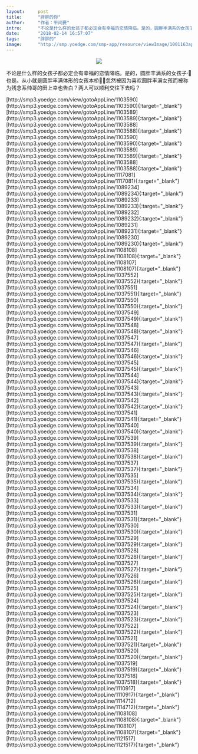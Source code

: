 ```yaml
---
layout:     post
title:      "胖胖的你"
author:     "作者：平间要"
intro:      "不论是什么样的女孩子都必定会有幸福的恋情降临。是的，圆胖丰满系的女孩子·也是。从小就是圆胖丰满体形的女孩本桥，忽然被因为喜欢圆胖丰满女孩而被称为残念系帅哥的田上幸也告白？两人可以顺利交往下去吗？"
date:       "2018-02-14 16:57:07"
tags:       "胖胖的"
image:      "http://smp.yoedge.com/smp-app/resource/viewImage/1001163appline.png"
---
```

<div style="text-align: center">
<p><img src="http://smp.yoedge.com/smp-app/resource/viewImage/1001163appline.png"/></p>
</div>
<p class="post-meta">
<span>不论是什么样的女孩子都必定会有幸福的恋情降临。是的，圆胖丰满系的女孩子·也是。从小就是圆胖丰满体形的女孩本桥，忽然被因为喜欢圆胖丰满女孩而被称为残念系帅哥的田上幸也告白？两人可以顺利交往下去吗？</span>
</p>
[http://smp3.yoedge.com/view/gotoAppLine/1103590](http://smp3.yoedge.com/view/gotoAppLine/1103590){:target="_blank"}
[http://smp3.yoedge.com/view/gotoAppLine/1103589](http://smp3.yoedge.com/view/gotoAppLine/1103589){:target="_blank"}
[http://smp3.yoedge.com/view/gotoAppLine/1103588](http://smp3.yoedge.com/view/gotoAppLine/1103588){:target="_blank"}
[http://smp3.yoedge.com/view/gotoAppLine/1103590](http://smp3.yoedge.com/view/gotoAppLine/1103590){:target="_blank"}
[http://smp3.yoedge.com/view/gotoAppLine/1103589](http://smp3.yoedge.com/view/gotoAppLine/1103589){:target="_blank"}
[http://smp3.yoedge.com/view/gotoAppLine/1103588](http://smp3.yoedge.com/view/gotoAppLine/1103588){:target="_blank"}
[http://smp3.yoedge.com/view/gotoAppLine/1117081](http://smp3.yoedge.com/view/gotoAppLine/1117081){:target="_blank"}
[http://smp3.yoedge.com/view/gotoAppLine/1089234](http://smp3.yoedge.com/view/gotoAppLine/1089234){:target="_blank"}
[http://smp3.yoedge.com/view/gotoAppLine/1089233](http://smp3.yoedge.com/view/gotoAppLine/1089233){:target="_blank"}
[http://smp3.yoedge.com/view/gotoAppLine/1089232](http://smp3.yoedge.com/view/gotoAppLine/1089232){:target="_blank"}
[http://smp3.yoedge.com/view/gotoAppLine/1089231](http://smp3.yoedge.com/view/gotoAppLine/1089231){:target="_blank"}
[http://smp3.yoedge.com/view/gotoAppLine/1089230](http://smp3.yoedge.com/view/gotoAppLine/1089230){:target="_blank"}
[http://smp3.yoedge.com/view/gotoAppLine/1108108](http://smp3.yoedge.com/view/gotoAppLine/1108108){:target="_blank"}
[http://smp3.yoedge.com/view/gotoAppLine/1108107](http://smp3.yoedge.com/view/gotoAppLine/1108107){:target="_blank"}
[http://smp3.yoedge.com/view/gotoAppLine/1037552](http://smp3.yoedge.com/view/gotoAppLine/1037552){:target="_blank"}
[http://smp3.yoedge.com/view/gotoAppLine/1037551](http://smp3.yoedge.com/view/gotoAppLine/1037551){:target="_blank"}
[http://smp3.yoedge.com/view/gotoAppLine/1037550](http://smp3.yoedge.com/view/gotoAppLine/1037550){:target="_blank"}
[http://smp3.yoedge.com/view/gotoAppLine/1037549](http://smp3.yoedge.com/view/gotoAppLine/1037549){:target="_blank"}
[http://smp3.yoedge.com/view/gotoAppLine/1037548](http://smp3.yoedge.com/view/gotoAppLine/1037548){:target="_blank"}
[http://smp3.yoedge.com/view/gotoAppLine/1037547](http://smp3.yoedge.com/view/gotoAppLine/1037547){:target="_blank"}
[http://smp3.yoedge.com/view/gotoAppLine/1037546](http://smp3.yoedge.com/view/gotoAppLine/1037546){:target="_blank"}
[http://smp3.yoedge.com/view/gotoAppLine/1037545](http://smp3.yoedge.com/view/gotoAppLine/1037545){:target="_blank"}
[http://smp3.yoedge.com/view/gotoAppLine/1037544](http://smp3.yoedge.com/view/gotoAppLine/1037544){:target="_blank"}
[http://smp3.yoedge.com/view/gotoAppLine/1037543](http://smp3.yoedge.com/view/gotoAppLine/1037543){:target="_blank"}
[http://smp3.yoedge.com/view/gotoAppLine/1037542](http://smp3.yoedge.com/view/gotoAppLine/1037542){:target="_blank"}
[http://smp3.yoedge.com/view/gotoAppLine/1037541](http://smp3.yoedge.com/view/gotoAppLine/1037541){:target="_blank"}
[http://smp3.yoedge.com/view/gotoAppLine/1037540](http://smp3.yoedge.com/view/gotoAppLine/1037540){:target="_blank"}
[http://smp3.yoedge.com/view/gotoAppLine/1037539](http://smp3.yoedge.com/view/gotoAppLine/1037539){:target="_blank"}
[http://smp3.yoedge.com/view/gotoAppLine/1037538](http://smp3.yoedge.com/view/gotoAppLine/1037538){:target="_blank"}
[http://smp3.yoedge.com/view/gotoAppLine/1037537](http://smp3.yoedge.com/view/gotoAppLine/1037537){:target="_blank"}
[http://smp3.yoedge.com/view/gotoAppLine/1037535](http://smp3.yoedge.com/view/gotoAppLine/1037535){:target="_blank"}
[http://smp3.yoedge.com/view/gotoAppLine/1037534](http://smp3.yoedge.com/view/gotoAppLine/1037534){:target="_blank"}
[http://smp3.yoedge.com/view/gotoAppLine/1037533](http://smp3.yoedge.com/view/gotoAppLine/1037533){:target="_blank"}
[http://smp3.yoedge.com/view/gotoAppLine/1037531](http://smp3.yoedge.com/view/gotoAppLine/1037531){:target="_blank"}
[http://smp3.yoedge.com/view/gotoAppLine/1037530](http://smp3.yoedge.com/view/gotoAppLine/1037530){:target="_blank"}
[http://smp3.yoedge.com/view/gotoAppLine/1037529](http://smp3.yoedge.com/view/gotoAppLine/1037529){:target="_blank"}
[http://smp3.yoedge.com/view/gotoAppLine/1037528](http://smp3.yoedge.com/view/gotoAppLine/1037528){:target="_blank"}
[http://smp3.yoedge.com/view/gotoAppLine/1037527](http://smp3.yoedge.com/view/gotoAppLine/1037527){:target="_blank"}
[http://smp3.yoedge.com/view/gotoAppLine/1037526](http://smp3.yoedge.com/view/gotoAppLine/1037526){:target="_blank"}
[http://smp3.yoedge.com/view/gotoAppLine/1037525](http://smp3.yoedge.com/view/gotoAppLine/1037525){:target="_blank"}
[http://smp3.yoedge.com/view/gotoAppLine/1037524](http://smp3.yoedge.com/view/gotoAppLine/1037524){:target="_blank"}
[http://smp3.yoedge.com/view/gotoAppLine/1037523](http://smp3.yoedge.com/view/gotoAppLine/1037523){:target="_blank"}
[http://smp3.yoedge.com/view/gotoAppLine/1037522](http://smp3.yoedge.com/view/gotoAppLine/1037522){:target="_blank"}
[http://smp3.yoedge.com/view/gotoAppLine/1037521](http://smp3.yoedge.com/view/gotoAppLine/1037521){:target="_blank"}
[http://smp3.yoedge.com/view/gotoAppLine/1037520](http://smp3.yoedge.com/view/gotoAppLine/1037520){:target="_blank"}
[http://smp3.yoedge.com/view/gotoAppLine/1037519](http://smp3.yoedge.com/view/gotoAppLine/1037519){:target="_blank"}
[http://smp3.yoedge.com/view/gotoAppLine/1037518](http://smp3.yoedge.com/view/gotoAppLine/1037518){:target="_blank"}
[http://smp3.yoedge.com/view/gotoAppLine/1110917](http://smp3.yoedge.com/view/gotoAppLine/1110917){:target="_blank"}
[http://smp3.yoedge.com/view/gotoAppLine/1114712](http://smp3.yoedge.com/view/gotoAppLine/1114712){:target="_blank"}
[http://smp3.yoedge.com/view/gotoAppLine/1108108](http://smp3.yoedge.com/view/gotoAppLine/1108108){:target="_blank"}
[http://smp3.yoedge.com/view/gotoAppLine/1108107](http://smp3.yoedge.com/view/gotoAppLine/1108107){:target="_blank"}
[http://smp3.yoedge.com/view/gotoAppLine/1121517](http://smp3.yoedge.com/view/gotoAppLine/1121517){:target="_blank"}


